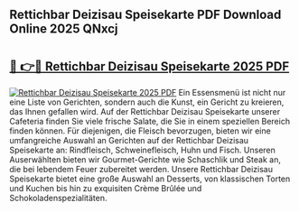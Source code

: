 ## Rettichbar Deizisau Speisekarte PDF Download Online 2025 QNxcj

# <h2><a href="http://gc662mf.nevu.top/?p=Rettichbar+Deizisau+Speisekarte">🔗 👉🔴 Rettichbar Deizisau Speisekarte 2025 PDF</a></h2>

[![Rettichbar Deizisau Speisekarte 2025 PDF](https://i.imgur.com/dBaPXMq.png)](http://gc662mf.nevu.top/?p=Rettichbar+Deizisau+Speisekarte)
Ein Essensmenü ist nicht nur eine Liste von Gerichten, sondern auch die Kunst, ein Gericht zu kreieren, das Ihnen gefallen wird. Auf der Rettichbar Deizisau Speisekarte unserer Cafeteria finden Sie viele frische Salate, die Sie in einem speziellen Bereich finden können. Für diejenigen, die Fleisch bevorzugen, bieten wir eine umfangreiche Auswahl an Gerichten auf der Rettichbar Deizisau Speisekarte an: Rindfleisch, Schweinefleisch, Huhn und Fisch. Unseren Auserwählten bieten wir Gourmet-Gerichte wie Schaschlik und Steak an, die bei lebendem Feuer zubereitet werden. Unsere Rettichbar Deizisau Speisekarte bietet eine große Auswahl an Desserts, von klassischen Torten und Kuchen bis hin zu exquisiten Crème Brûlée und Schokoladenspezialitäten.
